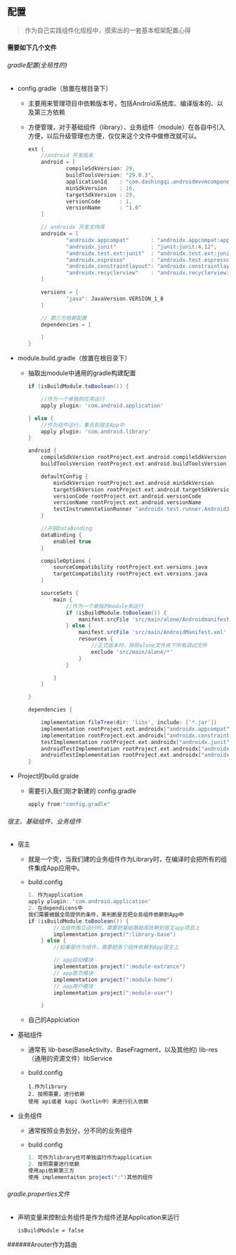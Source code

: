 ## 配置

> 作为自己实践组件化规程中，摸索出的一套基本框架配置心得

#### 需要如下几个文件

###### gradle配置(全局性的)

- config.gradle（放置在根目录下）

  - 主要用来管理项目中依赖版本号，包括Android系统库、编译版本的、以及第三方依赖

  - 方便管理，对于基础组件（library）、业务组件（module）在各自中引入方便，以后升级管理也方便，仅仅来这个文件中做修改就可以。

    ```groovy
    ext {
        //android 开发版本
        android = [
                compileSdkVersion: 29,
                buildToolsVersion: "29.0.3",
                applicationId    : "com.dashingqi.androidmvvmcomponentproject",
                minSdkVersion    : 16,
                targetSdkVersion : 29,
                versionCode      : 1,
                versionName      : "1.0"
        ]
    
        // androidx 开发支持库
        androidx = [
                "androidx.appcompat"       : "androidx.appcompat:appcompat:1.1.0",
                "androidx.junit"           : "junit:junit:4.12",
                "androidx.test.ext:junit"  : "androidx.test.ext:junit:1.1.1",
                "androidx.espresso"        : "androidx.test.espresso:espresso-core:3.2.0",
                "androidx.constraintlayout": "androidx.constraintlayout:constraintlayout:1.1.3",
                "androidx.recyclerview"    : "androidx.recyclerview:recyclerview:1.1.0"
        ]
    
        versions = [
                "java": JavaVersion.VERSION_1_8
        ]
    
        // 第三方依赖配置
        dependencies = [
    
        ]
    }
    ```

    

- module.build.gradle（放置在根目录下）

  - 抽取出module中通用的gradle构建配置

    ```groovy
    if (isBuildModule.toBoolean()) {
    
        //作为一个单独的应用运行
        apply plugin: 'com.android.application'
    
    } else {
        //作为组件运行，集合到宿主App中
        apply plugin: 'com.android.library'
    }
    
    android {
        compileSdkVersion rootProject.ext.android.compileSdkVersion
        buildToolsVersion rootProject.ext.android.buildToolsVersion
    
        defaultConfig {
            minSdkVersion rootProject.ext.android.minSdkVersion
            targetSdkVersion rootProject.ext.android.targetSdkVersion
            versionCode rootProject.ext.android.versionCode
            versionName rootProject.ext.android.versionName
            testInstrumentationRunner "androidx.test.runner.AndroidJUnitRunner"
        }
    
        //开启DataBinding
        dataBinding {
            enabled true
        }
    
        compileOptions {
            sourceCompatibility rootProject.ext.versions.java
            targetCompatibility rootProject.ext.versions.java
        }
    
        sourceSets {
            main {
                //作为一个单独的module来运行
                if (isBuildModule.toBoolean()) {
                    manifest.srcFile 'src/main/alone/Androidmanifest.xml'
                } else {
                    manifest.srcFile 'src/main/AndroidManifest.xml'
                    resources {
                        //正式版本时，排除alone文件夹下所有调试文件
                        exclude 'src/main/alone/*'
                    }
                }
    
            }
        }
    
    }
    
    dependencies {
    
        implementation fileTree(dir: 'libs', include: ['*.jar'])
        implementation rootProject.ext.androidx["androidx.appcompat"]
        implementation rootProject.ext.androidx["androidx.constraintlayout"]
        testImplementation rootProject.ext.androidx["androidx.junit"]
        androidTestImplementation rootProject.ext.androidx["androidx.test.ext:junit"]
        androidTestImplementation rootProject.ext.androidx["androidx.espresso"]
    }
    ```

    

- Project的build.gralde

  - 需要引入我们刚才新建的 config.gradle

    ```groovy
    apply from:"config.gradle"
    ```

    

###### 宿主、基础组件、业务组件

- 宿主

  - 就是一个壳，当我们建的业务组件作为Library时，在编译时会把所有的组件集成App应用中。

  - build.config

    ```groovy
    1. 作为application
    apply plugin: 'com.android.application'
    2. 在dependicens中
    我们需要根据全局提供的条件，来判断是否把业务组件依赖到App中
    if (isBuildModule.toBoolean()) {
            //当组件独立运行时，需要把基础基础库依赖到宿主app项目上
            implementation project(":library-base")
        } else {
            //如果是作为组件，需要把各个组件依赖到App宿主上
    
            // app启动模块
            implementation project(":module-extrance")
            // app首页模块
            implementation project(":module-home")
            // app用户模块
            implementation project(":module-user")
    
        }
    ```

  - 自己的Applciation

- 基础组件

  - 通常有 lib-base(BaseActivity、BaseFragment，以及其他的) lib-res（通用的资源文件）libService

  - build.config

    ```
    1.作为library
    2. 按照需要，进行依赖
    使用 api或者 kapi（kotlin中）来进行引入依赖
    ```

- 业务组件

  - 通常按照业务划分，分不同的业务组件

  - build.config

    ```groovy
    1. 可作为library也可单独运行作为application
    2. 按照需要进行依赖
    使用api依赖第三方
    使用 implementaiton project(":")其他的组件
    ```


###### gradle.properties文件

- 声明变量来控制业务组件是作为组件还是Application来运行

  ```
  isBuildModule = false
  ```

######Arouter作为路由

